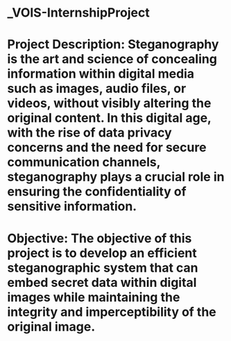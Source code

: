 # _VOIS-InternshipProject

# Project Description: Steganography is the art and science of concealing information within digital media such as images, audio files, or videos, without visibly altering the original content. In this digital age, with the rise of data privacy concerns and the need for secure communication channels, steganography plays a crucial role in ensuring the confidentiality of sensitive information.

# Objective: The objective of this project is to develop an efficient steganographic system that can embed secret data within digital images while maintaining the integrity and imperceptibility of the original image.

